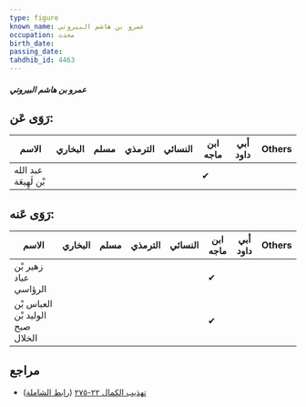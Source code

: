 ```yaml
---
type: figure
known_name: عمرو بن هاشم البيروتي
occupation: محدث
birth_date:
passing_date:
tahdhib_id: 4463
---
```

##### عمرو بن هاشم البيروتي

## رَوَى عَن:
| الاسم                 | البخاري | مسلم | الترمذي | النسائي | ابن ماجه | أبي داود | Others |
| --------------------- | ------- | ---- | ------- | ------- | -------- | -------- | ------ |
| عبد الله بْن لَهِيعَة |         |      |         |         | ✔        |          |        |
## رَوَى عَنه:
| الاسم                            | البخاري | مسلم | الترمذي | النسائي | ابن ماجه | أبي داود | Others |
| -------------------------------- | ------- | ---- | ------- | ------- | -------- | -------- | ------ |
| زهير بْن عباد الرؤاسي            |         |      |         |         | ✔        |          |        |
| العباس بْن الوليد بْن صبح الخلال |         |      |         |         | ✔        |          |        |
## مراجع
- [تهذيب الكمال ٢٢-٢٧٥](obsidian://open?vault=Tahdhib-al-Kamal&file=Figures/٤٤٦٣-عمرو%20بن%20هاشم%20البيروتي) ([رابط الشاملة](https://shamela.ws/book/3722/11528))